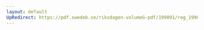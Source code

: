 ```yaml
---
layout: default
UpRedirect: https://pdf.swedeb.se/riksdagen-volumeG-pdf/199091/reg_199091/reg_199091_0503.pdf
---
```

